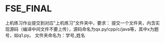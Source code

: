# FSE_FINAL

上机练习作业提交到对应"上机练习"文件夹中，要求：
提交一个文件夹，内含实现源码（编译中间文件不要上传），源码命名为qx.py/cpp/c/java等，其中x为题号，如q1.py。
文件夹命名为：学号_姓名